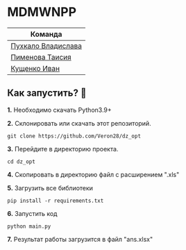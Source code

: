 # MDMWNPP

| Команда       |
| ------------- |
| [Пухкало Владислава](https://github.com/VlPukhkalo)    |
| [Пименова Таисия](https://github.com/tasia2001)    |
| [Кущенко Иван](https://github.com/Veron28)  |


## Как запустить? 👷

**1.** Необходимо скачать Python3.9+

**2.** Склонировать или скачать этот репозиторий.

```terminal
git clone https://github.com/Veron28/dz_opt
```

**3.** Перейдите в директорию проекта.

```terminal
cd dz_opt
```

**4.**  Скопировать в директорию файл с расширением ".xls"

**5.**  Загрузить все библиотеки

```terminal
pip install -r requirements.txt
```

**6.** Запустить код

```terminal
python main.py
```

**7.** Результат работы загрузится в файл "ans.xlsx"
